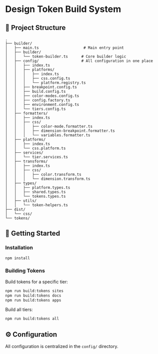 # Design Token Build System

## 📁 Project Structure

```
.
├── builder/
│   ├── main.ts                    # Main entry point
│   ├── builder/
│   │   └── token-builder.ts      # Core builder logic
│   ├── config/                   # All configuration in one place
│   │   ├── index.ts
│   │   ├── platforms/
│   │   │   ├── index.ts
│   │   │   ├── css.config.ts
│   │   │   └── platform.registry.ts
│   │   ├── breakpoint.config.ts
│   │   ├── build.config.ts
│   │   ├── color-modes.config.ts
│   │   ├── config.factory.ts
│   │   ├── environment.config.ts
│   │   └── tiers.config.ts
│   ├── formatters/
│   │   ├── index.ts
│   │   ├── css/
│   │   │   ├── color-mode.formatter.ts
│   │   │   ├── dimension-breakpoint.formatter.ts
│   │   │   └── variables.formatter.ts
│   ├── platforms/
│   │   ├── index.ts
│   │   └── css.platform.ts
│   ├── services/
│   │   └── tier.services.ts
│   ├── transforms/
│   │   ├── index.ts
│   │   ├── css/
│   │   │   ├── color.transform.ts
│   │   │   └── dimension.transform.ts
│   ├── types/
│   │   ├── platform.types.ts
│   │   ├── shared.types.ts
│   │   └── tokens.types.ts
│   ├── utils/
│   │   └── token-helpers.ts
├── dist/
│   └── css/
└── tokens/
```

## 🚀 Getting Started

### Installation

```bash
npm install
```

### Building Tokens

Build tokens for a specific tier:

```bash
npm run build:tokens sites
npm run build:tokens docs
npm run build:tokens apps
```

Build all tiers:

```bash
npm run build:tokens all
```

## ⚙️ Configuration

All configuration is centralized in the `config/` directory.
